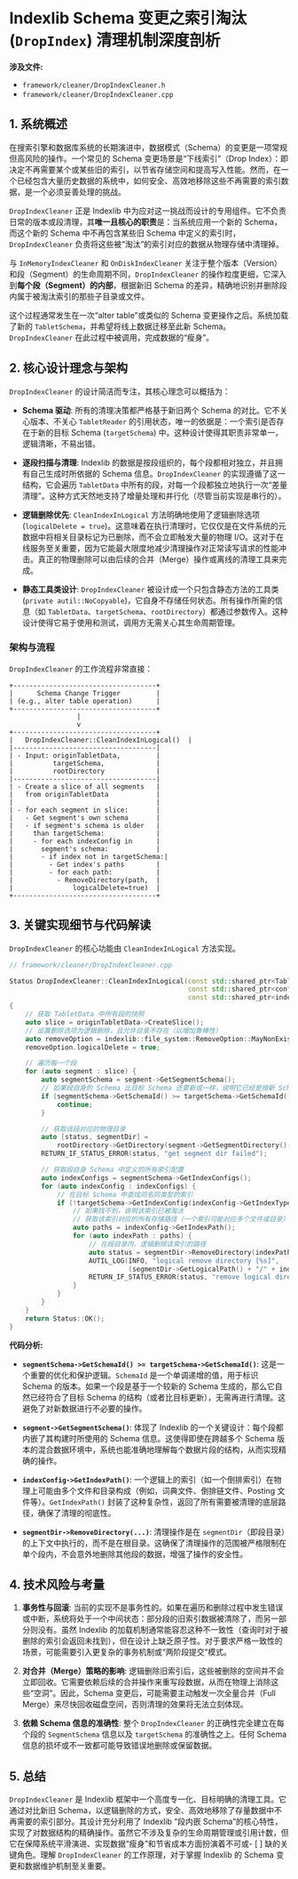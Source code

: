 
# Indexlib Schema 变更之索引淘汰 (`DropIndex`) 清理机制深度剖析

**涉及文件:**
*   `framework/cleaner/DropIndexCleaner.h`
*   `framework/cleaner/DropIndexCleaner.cpp`

## 1. 系统概述

在搜索引擎和数据库系统的长期演进中，数据模式（Schema）的变更是一项常规但高风险的操作。一个常见的 Schema 变更场景是“下线索引”（Drop Index）：即决定不再需要某个或某些旧的索引，以节省存储空间和提高写入性能。然而，在一个已经包含大量历史数据的系统中，如何安全、高效地移除这些不再需要的索引数据，是一个必须妥善处理的挑战。

`DropIndexCleaner` 正是 Indexlib 中为应对这一挑战而设计的专用组件。它不负责日常的版本或段清理，其**唯一且核心的职责**是：当系统应用一个新的 Schema，而这个新的 Schema 中不再包含某些旧 Schema 中定义的索引时，`DropIndexCleaner` 负责将这些被“淘汰”的索引对应的数据从物理存储中清理掉。

与 `InMemoryIndexCleaner` 和 `OnDiskIndexCleaner` 关注于整个版本（Version）和段（Segment）的生命周期不同，`DropIndexCleaner` 的操作粒度更细，它深入到**每个段（Segment）的内部**，根据新旧 Schema 的差异，精确地识别并删除段内属于被淘汰索引的那些子目录或文件。

这个过程通常发生在一次“alter table”或类似的 Schema 变更操作之后。系统加载了新的 `TabletSchema`，并希望将线上数据迁移至此新 Schema。`DropIndexCleaner` 在此过程中被调用，完成数据的“瘦身”。

## 2. 核心设计理念与架构

`DropIndexCleaner` 的设计简洁而专注，其核心理念可以概括为：

*   **Schema 驱动**: 所有的清理决策都严格基于新旧两个 Schema 的对比。它不关心版本、不关心 `TabletReader` 的引用状态，唯一的依据是：一个索引是否存在于新的目标 Schema (`targetSchema`) 中。这种设计使得其职责非常单一，逻辑清晰，不易出错。

*   **逐段扫描与清理**: Indexlib 的数据是按段组织的，每个段都相对独立，并且拥有自己生成时所依据的 Schema 信息。`DropIndexCleaner` 的实现遵循了这一结构，它会遍历 `TabletData` 中所有的段，对每一个段都独立地执行一次“差量清理”。这种方式天然地支持了增量处理和并行化（尽管当前实现是串行的）。

*   **逻辑删除优先**: `CleanIndexInLogical` 方法明确地使用了逻辑删除选项 (`logicalDelete = true`)。这意味着在执行清理时，它仅仅是在文件系统的元数据中将相关目录标记为已删除，而不会立即触发大量的物理 I/O。这对于在线服务至关重要，因为它能最大限度地减少清理操作对正常读写请求的性能冲击。真正的物理删除可以由后续的合并（Merge）操作或离线的清理工具来完成。

*   **静态工具类设计**: `DropIndexCleaner` 被设计成一个只包含静态方法的工具类 (`private autil::NoCopyable`)，它自身不存储任何状态。所有操作所需的信息（如 `TabletData`、`targetSchema`、`rootDirectory`）都通过参数传入。这种设计使得它易于使用和测试，调用方无需关心其生命周期管理。

### 架构与流程

`DropIndexCleaner` 的工作流程非常直接：

```
+------------------------------------+
|      Schema Change Trigger         |
| (e.g., alter table operation)      |
+------------------------------------+
                 |
                 v
+------------------------------------+
|   DropIndexCleaner::CleanIndexInLogical()  |
|------------------------------------|
| - Input: originTabletData,         |
|          targetSchema,             |
|          rootDirectory             |
|------------------------------------|
| - Create a slice of all segments   |
|   from originTabletData            |
|                                    |
| - for each segment in slice:       |
|   - Get segment's own schema       |
|   - if segment's schema is older   |
|     than targetSchema:             |
|     - for each indexConfig in      |
|       segment's schema:            |
|       - if index not in targetSchema:|
|         - Get index's paths        |
|         - for each path:           |
|           - RemoveDirectory(path,  |
|               logicalDelete=true)  |
+------------------------------------+
```

## 3. 关键实现细节与代码解读

`DropIndexCleaner` 的核心功能由 `CleanIndexInLogical` 方法实现。

```cpp
// framework/cleaner/DropIndexCleaner.cpp

Status DropIndexCleaner::CleanIndexInLogical(const std::shared_ptr<TabletData>& originTabletData,
                                             const std::shared_ptr<config::ITabletSchema>& targetSchema,
                                             const std::shared_ptr<indexlib::file_system::IDirectory>& rootDirectory)
{
    // 获取 TabletData 中所有段的快照
    auto slice = originTabletData->CreateSlice();
    // 设置删除选项为逻辑删除，且允许目录不存在（以增加鲁棒性）
    auto removeOption = indexlib::file_system::RemoveOption::MayNonExist();
    removeOption.logicalDelete = true;

    // 遍历每一个段
    for (auto segment : slice) {
        auto segmentSchema = segment->GetSegmentSchema();
        // 如果段自身的 Schema 比目标 Schema 还要新或一样，说明它已经是按新 Schema 生成的，无需处理
        if (segmentSchema->GetSchemaId() >= targetSchema->GetSchemaId()) {
            continue;
        }

        // 获取该段对应的物理目录
        auto [status, segmentDir] =
            rootDirectory->GetDirectory(segment->GetSegmentDirectory()->GetLogicalPath()).StatusWith();
        RETURN_IF_STATUS_ERROR(status, "get segment dir failed");

        // 获取段自身 Schema 中定义的所有索引配置
        auto indexConfigs = segmentSchema->GetIndexConfigs();
        for (auto indexConfig : indexConfigs) {
            // 在目标 Schema 中查找同名同类型的索引
            if (!targetSchema->GetIndexConfig(indexConfig->GetIndexType(), indexConfig->GetIndexName())) {
                // 如果找不到，说明该索引已被淘汰
                // 获取该索引对应的所有存储路径（一个索引可能对应多个文件或目录）
                auto paths = indexConfig->GetIndexPath();
                for (auto indexPath : paths) {
                    // 在段目录内，逻辑删除该索引的路径
                    auto status = segmentDir->RemoveDirectory(indexPath, removeOption).Status();
                    AUTIL_LOG(INFO, "logical remove directory [%s]",
                              (segmentDir->GetLogicalPath() + "/" + indexPath).c_str());
                    RETURN_IF_STATUS_ERROR(status, "remove logical directory failed");
                }
            }
        }
    }
    return Status::OK();
}
```

**代码分析:**

- **`segmentSchema->GetSchemaId() >= targetSchema->GetSchemaId()`**: 这是一个重要的优化和保护逻辑。`SchemaId` 是一个单调递增的值，用于标识 Schema 的版本。如果一个段是基于一个较新的 Schema 生成的，那么它自然已经符合了目标 Schema 的结构（或者比目标更新），无需再进行清理。这避免了对新数据进行不必要的操作。

- **`segment->GetSegmentSchema()`**: 体现了 Indexlib 的一个关键设计：每个段都内嵌了其构建时所使用的 Schema 信息。这使得即使在跨越多个 Schema 版本的混合数据环境中，系统也能准确地理解每个数据片段的结构，从而实现精确的操作。

- **`indexConfig->GetIndexPath()`**: 一个逻辑上的索引（如一个倒排索引）在物理上可能由多个文件和目录构成（例如，词典文件、倒排链文件、Posting 文件等）。`GetIndexPath()` 封装了这种复杂性，返回了所有需要被清理的底层路径，确保了清理的彻底性。

- **`segmentDir->RemoveDirectory(...)`**: 清理操作是在 `segmentDir`（即段目录）的上下文中执行的，而不是在根目录。这确保了清理操作的范围被严格限制在单个段内，不会意外地删除其他段的数据，增强了操作的安全性。

## 4. 技术风险与考量

1.  **事务性与回滚**: 当前的实现不是事务性的。如果在遍历和删除过程中发生错误或中断，系统将处于一个中间状态：部分段的旧索引数据被清除了，而另一部分则没有。虽然 Indexlib 的加载机制通常能容忍这种不一致性（查询时对于被删除的索引会返回未找到），但在设计上缺乏原子性。对于要求严格一致性的场景，可能需要引入更复杂的事务机制或“两阶段提交”模式。

2.  **对合并（Merge）策略的影响**: 逻辑删除旧索引后，这些被删除的空间并不会立即回收。它需要依赖后续的合并操作来重写段数据，从而在物理上消除这些“空洞”。因此，Schema 变更后，可能需要主动触发一次全量合并（Full Merge）来尽快回收磁盘空间，否则清理的效果将无法立刻体现。

3.  **依赖 Schema 信息的准确性**: 整个 `DropIndexCleaner` 的正确性完全建立在每个段的 `SegmentSchema` 信息以及 `targetSchema` 的准确性之上。任何 Schema 信息的损坏或不一致都可能导致错误地删除或保留数据。

## 5. 总结

`DropIndexCleaner` 是 Indexlib 框架中一个高度专一化、目标明确的清理工具。它通过对比新旧 Schema，以逻辑删除的方式，安全、高效地移除了存量数据中不再需要的索引部分。其设计充分利用了 Indexlib “段内嵌 Schema”的核心特性，实现了对数据结构的精确操作。虽然它不涉及复杂的生命周期管理或引用计数，但它在保障系统平滑演进、实现数据“瘦身”和节省成本方面扮演着不可或- [ ] 缺的关键角色。理解 `DropIndexCleaner` 的工作原理，对于掌握 Indexlib 的 Schema 变更和数据维护机制至关重要。
